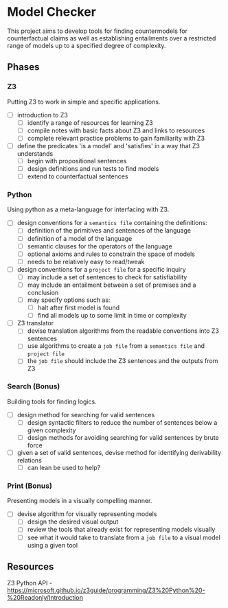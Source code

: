 # Model Checker

This project aims to develop tools for finding countermodels for counterfactual claims as well as establishing entailments over a restricted range of models up to a specified degree of complexity.

## Phases

### Z3

Putting Z3 to work in simple and specific applications.

- [ ] introduction to Z3
  - [ ] identify a range of resources for learning Z3
  - [ ] compile notes with basic facts about Z3 and links to resources
  - [ ] complete relevant practice problems to gain familiarity with Z3
- [ ] define the predicates 'is a model' and 'satisfies' in a way that Z3 understands
  - [ ] begin with propositional sentences
  - [ ] design definitions and run tests to find models
  - [ ] extend to counterfactual sentences

### Python

Using python as a meta-language for interfacing with Z3.

- [ ] design conventions for a `semantics file` containing the definitions:
  - [ ] definition of the primitives and sentences of the language
  - [ ] definition of a model of the language
  - [ ] semantic clauses for the operators of the language
  - [ ] optional axioms and rules to constrain the space of models
  - [ ] needs to be relatively easy to read/tweak
- [ ] design conventions for a `project file` for a specific inquiry
  - [ ] may include a set of sentences to check for satisfiability
  - [ ] may include an entailment between a set of premises and a conclusion
  - [ ] may specify options such as:
    - [ ] halt after first model is found
    - [ ] find all models up to some limit in time or complexity
- [ ] Z3 translator
  - [ ] devise translation algorithms from the readable conventions into Z3 sentences
  - [ ] use algorithms to create a `job file` from a `semantics file` and `project file`
  - [ ] the `job file` should include the Z3 sentences and the outputs from Z3

### Search (Bonus)

Building tools for finding logics.

- [ ] design method for searching for valid sentences
  - [ ] design syntactic filters to reduce the number of sentences below a given complexity
  - [ ] design methods for avoiding searching for valid sentences by brute force
- [ ] given a set of valid sentences, devise method for identifying derivability relations
  - [ ] can lean be used to help?

### Print (Bonus)

Presenting models in a visually compelling manner.

- [ ] devise algorithm for visually representing models
  - [ ] design the desired visual output
  - [ ] review the tools that already exist for representing models visually
  - [ ] see what it would take to translate from a `job file` to a visual model using a given tool

## Resources

Z3 Python API - https://microsoft.github.io/z3guide/programming/Z3%20Python%20-%20Readonly/Introduction
